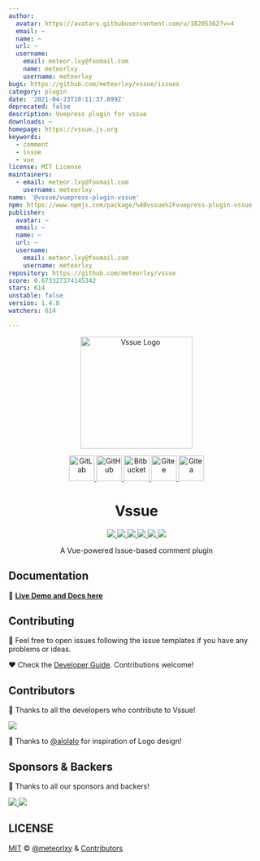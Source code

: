 ```yaml
---
author:
  avatar: https://avatars.githubusercontent.com/u/18205362?v=4
  email: ~
  name: ~
  url: ~
  username:
    email: meteor.lxy@foxmail.com
    name: meteorlxy
    username: meteorlxy
bugs: https://github.com/meteorlxy/vssue/issues
category: plugin
date: '2021-04-23T10:11:37.899Z'
deprecated: false
description: Vuepress plugin for vssue
downloads: ~
homepage: https://vssue.js.org
keywords:
  - comment
  - issue
  - vue
license: MIT License
maintainers:
  - email: meteor.lxy@foxmail.com
    username: meteorlxy
name: '@vssue/vuepress-plugin-vssue'
npm: https://www.npmjs.com/package/%40vssue%2Fvuepress-plugin-vssue
publisher:
  avatar: ~
  email: ~
  name: ~
  url: ~
  username:
    email: meteor.lxy@foxmail.com
    username: meteorlxy
repository: https://github.com/meteorlxy/vssue
score: 0.673327374145342
stars: 614
unstable: false
version: 1.4.8
watchers: 614

---
```


<p align="center">
  <a href="https://vssue.js.org" target="_blank">
    <img width="220" src="https://vssue.js.org/logo.png" alt="Vssue Logo">
  </a>
</p>

<p align="center">
  <a href="https://vssue.js.org/demo/gitlab.html" target="_blank">
    <img width="50" src="https://about.gitlab.com/images/press/logo/jpg/gitlab-icon-rgb.jpg" alt="GitLab">
  </a>

  <a href="https://vssue.js.org/demo/github.html" target="_blank">
    <img width="50" src="https://github.githubassets.com/images/modules/logos_page/GitHub-Mark.png" alt="GitHub">
  </a>

  <a href="https://vssue.js.org/demo/bitbucket.html" target="_blank">
    <img width="50" src="https://slack-files2.s3-us-west-2.amazonaws.com/avatars/2018-03-21/334235045829_1d1db85d6877560365df_512.png" alt="Bitbucket">
  </a>

  <a href="https://vssue.js.org/demo/gitee.html" target="_blank">
    <img width="50" src="https://pic3.zhimg.com/50/v2-59ebcea61c2d9e658a2e34b0b8d4b1b7_qhd.jpg" alt="Gitee">
  </a>

  <a href="https://vssue.js.org/demo/gitea.html" target="_blank">
    <img width="50" src="https://docs.gitea.io/images/gitea.png" alt="Gitea">
  </a>
</p>

<h1 align="center">
  Vssue
</h1>

<p align="center">
  <a href="https://circleci.com/gh/meteorlxy/vssue" target="_blank">
    <img src="https://img.shields.io/circleci/project/github/meteorlxy/vssue/master.svg?logo=circleci">
  </a>

  <a href="https://www.npmjs.com/package/vssue" target="_blank">
    <img src="https://img.shields.io/npm/v/vssue.svg?logo=npm">
  </a>

  <a href="https://unpkg.com/vssue/dist/vssue.github.min.js" target="_blank">
    <img src="https://img.badgesize.io/meteorlxy/vssue/master/packages/vssue/dist/vssue.github.min.js.svg?compression=gzip">
  </a>

  <a href="https://coveralls.io/github/meteorlxy/vssue?branch=master" target="_blank">
    <img src="https://coveralls.io/repos/github/meteorlxy/vssue/badge.svg?branch=master">
  </a>

  <a href="https://github.com/meteorlxy/vssue/blob/master/LICENSE" target="_blank">
    <img src="https://img.shields.io/github/license/meteorlxy/vssue.svg">
  </a>

  <a href="https://t.me/joinchat/M1YGghUs080d1kdLxPzzbQ" target="_blank">
    <img src="https://badgen.net/badge/telegram/join%20chat?icon=telegram">
  </a>
</p>

<p align="center">
  A Vue-powered Issue-based comment plugin
</p>

## Documentation

:book: [**Live Demo and Docs here**](https://vssue.js.org)

## Contributing

:scroll: Feel free to open issues following the issue templates if you have any problems or ideas.

:heart: Check the [Developer Guide](https://vssue.js.org/guide/developer.html). Contributions welcome!

## Contributors

:muscle: Thanks to all the developers who contribute to Vssue!

<a href="https://github.com/meteorlxy/vssue/graphs/contributors">
  <img src="https://opencollective.com/vssue/contributors.svg?width=890&button=false" />
</a>

:vulcan_salute: Thanks to [@alolalo](https://github.com/alolalo) for inspiration of Logo design!

## Sponsors & Backers

:pray: Thanks to all our sponsors and backers!

<a href="https://opencollective.com/vssue" target="_blank">
  <img src="https://opencollective.com/vssue/sponsor.svg?width=890">
</a>

<a href="https://opencollective.com/vssue" target="_blank">
  <img src="https://opencollective.com/vssue/backers.svg?width=890">
</a>

## LICENSE

[MIT](https://github.com/meteorlxy/vssue/blob/master/LICENSE) &copy; [@meteorlxy](https://github.com/meteorlxy) & [Contributors](https://github.com/meteorlxy/vssue/graphs/contributors)
